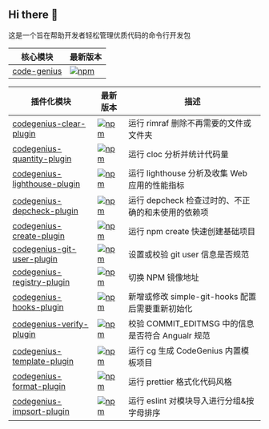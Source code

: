## Hi there 👋

这是一个旨在帮助开发者轻松管理优质代码的命令行开发包

| 核心模块 | 最新版本 |
|---|---|
| [code-genius](https://github.com/FE-CodeGenius/CodeGeniusCodeGenius) | [![npm](https://img.shields.io/npm/v/code-genius.svg)](https://www.npmjs.com/package/code-genius) |

| 插件化模块 | 最新版本 | 描述 |
|---|---|---|
| [codegenius-clear-plugin](https://github.com/FE-CodeGenius/codegenius-clear-plugin) | [![npm](https://img.shields.io/npm/v/%40codegenius%2Fclear-plugin.svg)](https://www.npmjs.com/package/@codegenius/clear-plugin) | 运行 rimraf 删除不再需要的文件或文件夹 |
| [codegenius-quantity-plugin](https://github.com/FE-CodeGenius/codegenius-quantity-plugin) | [![npm](https://img.shields.io/npm/v/%40codegenius%2Fquantity-plugin.svg)](https://www.npmjs.com/package/@codegenius/quantity-plugin) | 运行 cloc 分析并统计代码量 |
| [codegenius-lighthouse-plugin](https://github.com/FE-CodeGenius/codegenius-lighthouse-plugin) | [![npm](https://img.shields.io/npm/v/%40codegenius%2Flighthouse-plugin.svg)](https://www.npmjs.com/package/@codegenius/lighthouse-plugin) | 运行 lighthouse 分析及收集 Web 应用的性能指标 |
| [codegenius-depcheck-plugin](https://github.com/FE-CodeGenius/codegenius-depcheck-plugin) | [![npm](https://img.shields.io/npm/v/%40codegenius%2Fdepcheck-plugin.svg)](https://www.npmjs.com/package/@codegenius/depcheck-plugin) | 运行 depcheck 检查过时的、不正确的和未使用的依赖项 |
| [codegenius-create-plugin](https://github.com/FE-CodeGenius/codegenius-create-plugin) | [![npm](https://img.shields.io/npm/v/%40codegenius%2Fcreate-plugin.svg)](https://www.npmjs.com/package/@codegenius/create-plugin) | 运行 npm create 快速创建基础项目 |
| [codegenius-git-user-plugin](https://github.com/FE-CodeGenius/codegenius-git-user-plugin) | [![npm](https://img.shields.io/npm/v/%40codegenius%2Fgit-user-plugin.svg)](https://www.npmjs.com/package/@codegenius/git-user-plugin) | 设置或校验 git user 信息是否规范 |
| [codegenius-registry-plugin](https://github.com/FE-CodeGenius/codegenius-registry-plugin) | [![npm](https://img.shields.io/npm/v/%40codegenius%2Fregistry-plugin.svg)](https://www.npmjs.com/package/@codegenius/registry-plugin) | 切换 NPM 镜像地址 |
| [codegenius-hooks-plugin](https://github.com/FE-CodeGenius/codegenius-hooks-plugin) | [![npm](https://img.shields.io/npm/v/%40codegenius%2Fhooks-plugin.svg)](https://www.npmjs.com/package/@codegenius/hooks-plugin) | 新增或修改 simple-git-hooks 配置后需要重新初始化 |
| [codegenius-verify-plugin](https://github.com/FE-CodeGenius/codegenius-verify-plugin) | [![npm](https://img.shields.io/npm/v/%40codegenius%2Fverify-plugin.svg)](https://www.npmjs.com/package/@codegenius/verify-plugin) | 校验 COMMIT_EDITMSG 中的信息是否符合 Angualr 规范 |
| [codegenius-template-plugin](https://github.com/FE-CodeGenius/codegenius-template-plugin) | [![npm](https://img.shields.io/npm/v/%40codegenius%2Ftemplate-plugin.svg)](https://www.npmjs.com/package/@codegenius/template-plugin) | 运行 cg 生成 CodeGenius 内置模板项目 |
| [codegenius-format-plugin](https://github.com/FE-CodeGenius/codegenius-format-plugin) | [![npm](https://img.shields.io/npm/v/%40codegenius%2Fformat-plugin.svg)](https://www.npmjs.com/package/@codegenius/format-plugin) | 运行 prettier 格式化代码风格 |
| [codegenius-impsort-plugin](https://github.com/FE-CodeGenius/codegenius-impsort-plugin) | [![npm](https://img.shields.io/npm/v/%40codegenius%2Fimpsort-plugin.svg)](https://www.npmjs.com/package/@codegenius/impsort-plugin) | 运行 eslint 对模块导入进行分组&按字母排序 |

